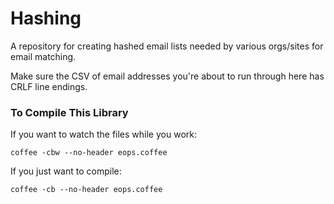 # Hashing

A repository for creating hashed email lists needed by various orgs/sites for email matching.

Make sure the CSV of email addresses you're about to run through here has CRLF line endings.


### To Compile This Library

If you want to watch the files while you work:

	coffee -cbw --no-header eops.coffee

If you just want to compile:

	coffee -cb --no-header eops.coffee
